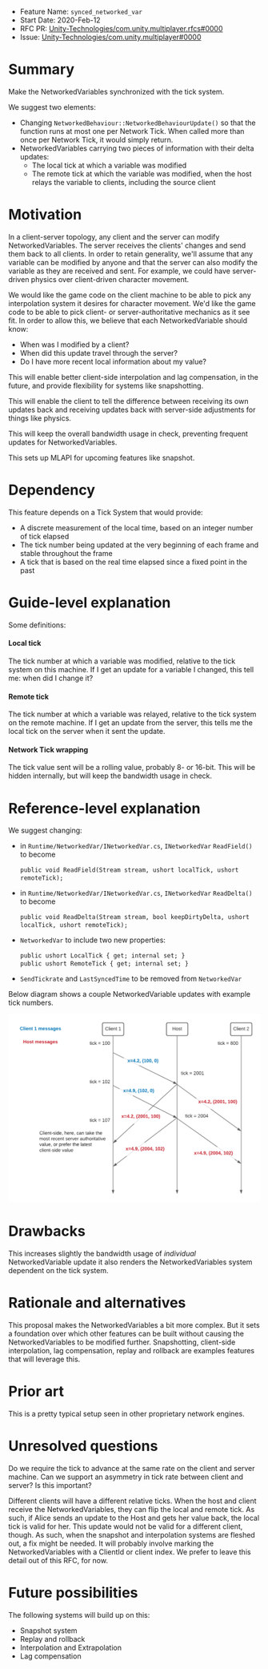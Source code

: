 - Feature Name: `synced_networked_var`
- Start Date: 2020-Feb-12
- RFC PR: [Unity-Technologies/com.unity.multiplayer.rfcs#0000](https://github.com/Unity-Technologies/com.unity.multiplayer.rfcs/pull/0000)
- Issue: [Unity-Technologies/com.unity.multiplayer#0000](https://github.com/Unity-Technologies/com.unity.multiplayer/issues/0000)

# Summary
[summary]: #summary

Make the NetworkedVariables synchronized with the tick system.

We suggest two elements:
- Changing `NetworkedBehaviour::NetworkedBehaviourUpdate()` so that the function runs at most one per Network Tick. When called more than once per Network Tick, it would simply return.
- NetworkedVariables carrying two pieces of information with their delta updates:
    - The local tick at which a variable was modified
    - The remote tick at which the variable was modified, when the host relays the variable to clients, including the source client    

# Motivation
[motivation]: #motivation

In a client-server topology, any client and the server can modify NetworkedVariables. The server receives the clients' changes and send them back to all clients. In order to retain generality, we'll assume that any variable can be modified by anyone and that the server can also modify the variable as they are received and sent. For example, we could have server-driven physics over client-driven character movement.

We would like the game code on the client machine to be able to pick any interpolation system it desires for character movement. We'd like the game code to be able to pick client- or server-authoritative mechanics as it see fit. In order to allow this, we believe that each NetworkedVariable should know:
- When was I modified by a client?
- When did this update travel through the server?
- Do I have more recent local information about my value?

This will enable better client-side interpolation and lag compensation, in the future, and provide flexibility for systems like snapshotting. 

This will enable the client to tell the difference between receiving its own updates back and receiving updates back with server-side adjustments for things like physics.

This will keep the overall bandwidth usage in check, preventing frequent updates for NetworkedVariables.

This sets up MLAPI for upcoming features like snapshot.

# Dependency
[dependency]: #dependency

This feature depends on a Tick System that would provide:
- A discrete measurement of the local time, based on an integer number of tick elapsed
- The tick number being updated at the very beginning of each frame and stable throughout the frame
- A tick that is based on the real time elapsed since a fixed point in the past 

# Guide-level explanation
[guide-level-explanation]: #guide-level-explanation

Some definitions:

#### Local tick
The tick number at which a variable was modified, relative to the tick system on this machine. If I get an update for a variable I changed, this tell me: when did I change it?

#### Remote tick
The tick number at which a variable was relayed, relative to the tick system on the remote machine. If I get an update from the server, this tells me the local tick on the server when it sent the update.

#### Network Tick wrapping 

The tick value sent will be a rolling value, probably 8- or 16-bit. This will be hidden internally, but will keep the bandwidth usage in check.

# Reference-level explanation
[reference-level-explanation]: #reference-level-explanation

We suggest changing:

- in `Runtime/NetworkedVar/INetworkedVar.cs`, `INetworkedVar` `ReadField()` to become

      public void ReadField(Stream stream, ushort localTick, ushort remoteTick);

- in `Runtime/NetworkedVar/INetworkedVar.cs`, `INetworkedVar` `ReadDelta()` to become

      public void ReadDelta(Stream stream, bool keepDirtyDelta, ushort localTick, ushort remoteTick);

- `NetworkedVar` to include two new properties:

      public ushort LocalTick { get; internal set; }
      public ushort RemoteTick { get; internal set; }
      
 - `SendTickrate` and `LastSyncedTime` to be removed from `NetworkedVar`

Below diagram shows a couple NetworkedVariable updates with example tick numbers.

![](0000-sync-networked-vars/netvars.PNG)

# Drawbacks
[drawbacks]: #drawbacks

This increases slightly the bandwidth usage of _individual_ NetworkedVariable update it also renders the NetworkedVariables system dependent on the tick system.

# Rationale and alternatives
[rationale-and-alternatives]: #rationale-and-alternatives

This proposal makes the NetworkedVariables a bit more complex. But it sets a foundation over which other features can be built without causing the NetworkedVariables to be modified further. Snapshotting, client-side interpolation, lag compensation, replay and rollback are examples features that will leverage this. 

# Prior art
[prior-art]: #prior-art

This is a pretty typical setup seen in other proprietary network engines.

# Unresolved questions
[unresolved-questions]: #unresolved-questions

Do we require the tick to advance at the same rate on the client and server machine. Can we support an asymmetry in tick rate between client and server? Is this important?

Different clients will have a different relative ticks. When the host and client receive the NetworkedVariables, they can flip the local and remote tick. As such, if Alice sends an update to the Host and gets her value back, the local tick is valid for her. This update would not be valid for a different client, though. As such, when the snapshot and interpolation systems are fleshed out, a fix might be needed. It will probably involve marking the NetworkedVariables with a ClientId or client index. We prefer to leave this detail out of this RFC, for now. 

# Future possibilities
[future-possibilities]: #future-possibilities

The following systems will build up on this:
- Snapshot system
- Replay and rollback
- Interpolation and Extrapolation
- Lag compensation
